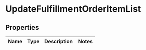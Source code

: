 
# UpdateFulfillmentOrderItemList

## Properties
Name | Type | Description | Notes
------------ | ------------- | ------------- | -------------



